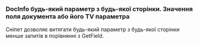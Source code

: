 
<meta http-equiv="Content-Type" content="text/html; charset=utf-8">
<h3>DocInfo будь-який параметр з будь-якої сторінки. Значення поля документа або його TV параметра</h3>
Сніпет дозволяє витягати будь-який параметр з будь-якої сторінки менше запитів в порівнянні з GetField.
